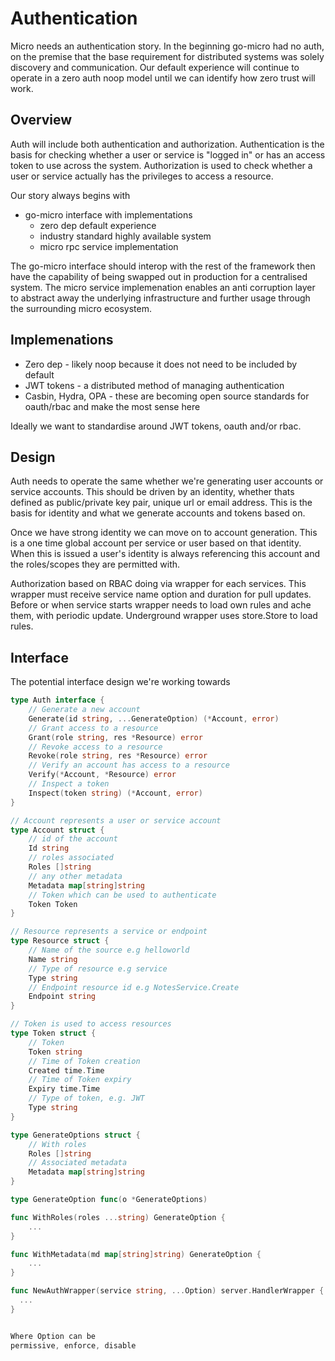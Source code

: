 # Authentication

Micro needs an authentication story. In the beginning go-micro had no auth, on the premise that the base requirement 
for distributed systems was solely discovery and communication. Our default experience will continue to operate 
in a zero auth noop model until we can identify how zero trust will work.

## Overview

Auth will include both authentication and authorization. Authentication is the basis for checking whether a user 
or service is "logged in" or has an access token to use across the system. Authorization is used to check 
whether a user or service actually has the privileges to access a resource.

Our story always begins with

- go-micro interface with implementations
  * zero dep default experience
  * industry standard highly available system
  * micro rpc service implementation

The go-micro interface should interop with the rest of the framework then have the capability of being swapped 
out in production for a centralised system. The micro service implemenation enables an anti corruption layer 
to abstract away the underlying infrastructure and further usage through the surrounding micro ecosystem.

## Implemenations

- Zero dep - likely noop because it does not need to be included by default
- JWT tokens - a distributed method of managing authentication
- Casbin, Hydra, OPA - these are becoming open source standards for oauth/rbac and make the most sense here

Ideally we want to standardise around JWT tokens, oauth and/or rbac.

## Design

Auth needs to operate the same whether we're generating user accounts or service accounts. This should be 
driven by an identity, whether thats defined as public/private key pair, unique url or email address. 
This is the basis for identity and what we generate accounts and tokens based on.

Once we have strong identity we can move on to account generation. This is a one time global account per 
service or user based on that identity. When this is issued a user's identity is always referencing this 
account and the roles/scopes they are permitted with.

Authorization based on RBAC doing via wrapper for each services. This wrapper must receive service name
option and duration for pull updates. Before or when service starts wrapper needs to load own rules and
ache them, with periodic update. Underground wrapper uses store.Store to load rules.

## Interface

The potential interface design we're working towards

```go
type Auth interface {
	// Generate a new account
	Generate(id string, ...GenerateOption) (*Account, error)
	// Grant access to a resource
	Grant(role string, res *Resource) error
	// Revoke access to a resource
	Revoke(role string, res *Resource) error
	// Verify an account has access to a resource
	Verify(*Account, *Resource) error
	// Inspect a token
	Inspect(token string) (*Account, error)
}

// Account represents a user or service account
type Account struct {
	// id of the account
	Id string
	// roles associated
	Roles []string
	// any other metadata
	Metadata map[string]string
	// Token which can be used to authenticate
	Token Token
}

// Resource represents a service or endpoint
type Resource struct {
	// Name of the source e.g helloworld
	Name string
	// Type of resource e.g service
	Type string
	// Endpoint resource id e.g NotesService.Create
	Endpoint string
}

// Token is used to access resources
type Token struct {
	// Token
	Token string
	// Time of Token creation
	Created time.Time
	// Time of Token expiry
	Expiry time.Time
	// Type of token, e.g. JWT
	Type string
}

type GenerateOptions struct {
	// With roles
	Roles []string
	// Associated metadata
	Metadata map[string]string
}

type GenerateOption func(o *GenerateOptions)

func WithRoles(roles ...string) GenerateOption {
	...
}

func WithMetadata(md map[string]string) GenerateOption {
	...
}

func NewAuthWrapper(service string, ...Option) server.HandlerWrapper {
  ...
}


Where Option can be
permissive, enforce, disable

```
